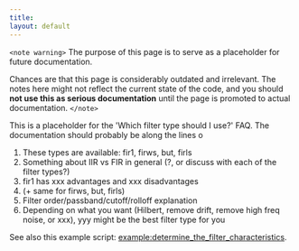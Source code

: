 ```yaml
---
title:
layout: default
---
```


`<note warning>`
The purpose of this page is to serve as a placeholder for future documentation.

Chances are that this page is considerably outdated and irrelevant. The notes here might not reflect the current state of the code, and you should **not use this as serious documentation** until the page is promoted to actual documentation.
`</note>`

This is a placeholder for the 'Which filter type should I use?' FAQ. The documentation should probably be along the lines o

 1.  These types are available: fir1, firws, but, firls
 2.  Something about IIR vs FIR in general (?, or discuss with each of the filter types?)
 3.  fir1 has xxx advantages and xxx disadvantages
 4.  (+ same for firws, but, firls)
 5.  Filter order/passband/cutoff/rolloff explanation
 6.  Depending on what you want (Hilbert, remove drift, remove high freq noise, or xxx), yyy might be the best filter type for you

See also this example script: [example:determine_the_filter_characteristics](/example/determine_the_filter_characteristics).
